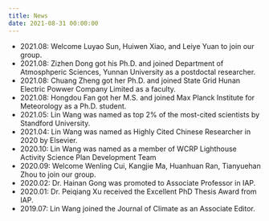 ```yaml
---
title: News
date: 2021-08-31 00:00:00
---
```


- 2021.08: Welcome Luyao Sun, Huiwen Xiao, and Leiye Yuan to join our group.
- 2021.08: Zizhen Dong got his Ph.D. and joined Department of Atmosphperic Sciences, Yunnan University as a postdoctal researcher.
- 2021.08: Chuang Zheng got her Ph.D. and joined State Grid Hunan Electric Powwer Company Limited as a faculty.
- 2021.08: Hongdou Fan got her M.S. and joined Max Planck Institute for Meteorology as a Ph.D. student.
- 2021.05: Lin Wang was named as top 2% of the most-cited scientists by Standford University.
- 2021.04: Lin Wang was named as Highly Cited Chinese Researcher in 2020 by Elsevier.
- 2020.10: Lin Wang was named as a member of WCRP Lighthouse Activity Science Plan Development Team
- 2020.09: Welcome Wenling Cui, Kangjie Ma, Huanhuan Ran, Tianyuehan Zhou to join our group.
- 2020.02: Dr. Hainan Gong was promoted to Associate Professor in IAP.
- 2020.01: Dr. Peiqiang Xu received the Excellent PhD Thesis Award from IAP.
- 2019.07: Lin Wang joined the Journal of Climate as an Associate Editor.

